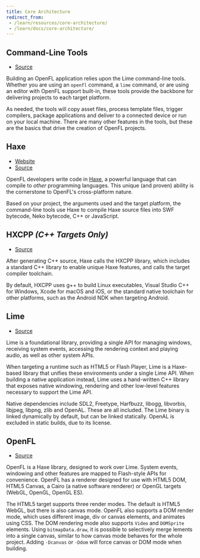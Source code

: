```yaml
---
title: Core Architecture
redirect_from:
 - /learn/resources/core-architecture/
 - /learn/docs/core-architecture/
---
```


## Command-Line Tools

 * [Source](https://github.com/openfl/lime/tree/master/tools)

Building an OpenFL application relies upon the Lime command-line tools. Whether you are using an `openfl` command, a `lime` command, or are using an editor with OpenFL support built-in, these tools provide the backbone for delivering projects to each target platform.

As needed, the tools will copy asset files, process template files, trigger compilers, package applications and deliver to a connected device or run on your local machine. There are many other features in the tools, but these are the basics that drive the creation of OpenFL projects.

## Haxe

 * [Website](http://www.haxe.org)
 * [Source](https://github.com/haxefoundation/haxe)

OpenFL developers write code in [Haxe](https://en.wikipedia.org/wiki/Haxe), a powerful language that can compile to _other_ programming languages. This unique (and proven) ability is the cornerstone to OpenFL's cross-platform nature.

Based on your project, the arguments used and the target platform, the command-line tools use Haxe to compile Haxe source files into SWF bytecode, Neko bytecode, C++ or JavaScript.

## HXCPP _(C++ Targets Only)_

 * [Source](https://github.com/haxefoundation/hxcpp)

After generating C++ source, Haxe calls the HXCPP library, which includes a standard C++ library to enable unique Haxe features, and calls the target compiler toolchain.

By default, HXCPP uses g++ to build Linux executables, Visual Studio C++ for Windows, Xcode for macOS and iOS, or the standard native toolchain for other platforms, such as the Android NDK when targeting Android.

## Lime

 * [Source](https://github.com/openfl/lime)

Lime is a foundational library, providing a single API for managing windows, receiving system events, accessing the rendering context and playing audio, as well as other system APIs.

When targeting a runtime such as HTML5 or Flash Player, Lime is a Haxe-based library that unifies these environments under a single Lime API. When building a native application instead, Lime uses a hand-written C++ library that exposes native windowing, rendering and other low-level features necessary to support the Lime API.

Native dependencies include SDL2, Freetype, Harfbuzz, libogg, libvorbis, libjpeg, libpng, zlib and OpenAL. These are all included. The Lime binary is linked dynamically by default, but can be linked statically. OpenAL is excluded in static builds, due to its license.

## OpenFL

 * [Source](https://github.com/openfl/openfl)

OpenFL is a Haxe library, designed to work over Lime. System events, windowing and other features are mapped to Flash-style APIs for convenience. OpenFL has a renderer designed for use with HTML5 DOM, HTML5 Canvas, a Cairo (a native software renderer) or OpenGL targets (WebGL, OpenGL, OpenGL ES).

The HTML5 target supports three render modes. The default is HTML5 WebGL, but there is also canvas mode. OpenFL also supports a DOM render mode, which uses different image, div or canvas elements, and animates using CSS. The DOM rendering mode also supports `Video` and `DOMSprite` elements. Using `bitmapData.draw`, it is possible to selectively merge lements into a single canvas, similar to how canvas mode behaves for the whole project. Adding `-Dcanvas` or `-Ddom` will force canvas or DOM mode when building.